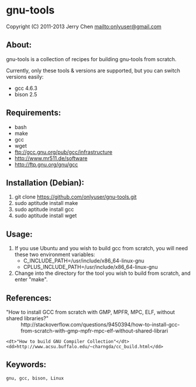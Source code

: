 gnu-tools
=========

Copyright (C) 2011-2013 Jerry Chen <mailto:onlyuser@gmail.com>

About:
------

gnu-tools is a collection of recipes for building gnu-tools from scratch.

Currently, only these tools & versions are supported, but you can switch versions easily:

* gcc 4.6.3
* bison 2.5

Requirements:
-------------

* bash
* make
* gcc
* wget
* ftp://gcc.gnu.org/pub/gcc/infrastructure
* http://www.mr511.de/software
* http://ftp.gnu.org/gnu/gcc

Installation (Debian):
----------------------

1. git clone https://github.com/onlyuser/gnu-tools.git
2. sudo aptitude install make
3. sudo aptitude install gcc
4. sudo aptitude install wget

Usage:
------

1. If you use Ubuntu and you wish to build gcc from scratch, you will need these two environment variables:
    * C_INCLUDE_PATH=/usr/include/x86_64-linux-gnu
    * CPLUS_INCLUDE_PATH=/usr/include/x86_64-linux-gnu
2. Change into the directory for the tool you wish to build from scratch, and enter "make".

References:
-----------

<dl>
    <dt>"How to install GCC from scratch with GMP, MPFR, MPC, ELF, without shared libraries?"</dt>
    <dd>http://stackoverflow.com/questions/9450394/how-to-install-gcc-from-scratch-with-gmp-mpfr-mpc-elf-without-shared-librari</dd>

    <dt>"How to build GNU Compiler Collection"</dt>
    <dd>http://www.acsu.buffalo.edu/~charngda/cc_build.html</dd>
</dl>

Keywords:
---------

    gnu, gcc, bison, Linux
